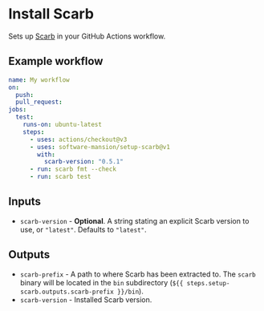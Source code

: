 # Install Scarb

Sets up [Scarb] in your GitHub Actions workflow.

## Example workflow

```yaml
name: My workflow
on:
  push:
  pull_request:
jobs:
  test:
    runs-on: ubuntu-latest
    steps:
      - uses: actions/checkout@v3
      - uses: software-mansion/setup-scarb@v1
        with:
          scarb-version: "0.5.1"
      - run: scarb fmt --check
      - run: scarb test
```

## Inputs

- `scarb-version` - **Optional**. A string stating an explicit Scarb version to use, or `"latest"`. Defaults to `"latest"`.

## Outputs

- `scarb-prefix` - A path to where Scarb has been extracted to. The `scarb` binary will be located in the `bin`
  subdirectory (`${{ steps.setup-scarb.outputs.scarb-prefix }}/bin`).
- `scarb-version` - Installed Scarb version.

[scarb]: https://docs.swmansion.com/scarb
